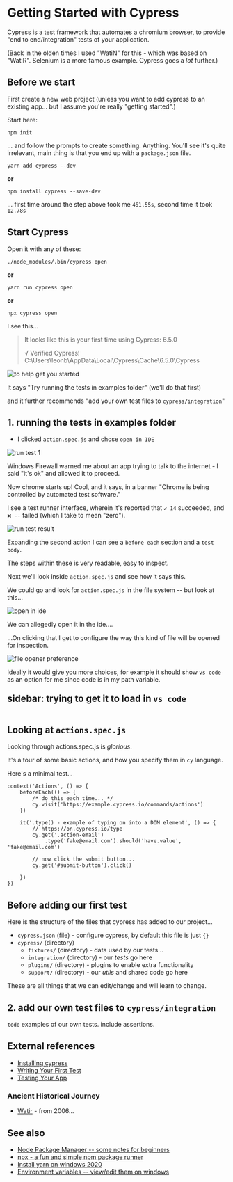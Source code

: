 ﻿# Getting Started with Cypress

Cypress is a test framework that automates a chromium browser, to provide "end to end/integration" tests of your application.

(Back in the olden times I used "WatiN" for this - which was based on "WatiR". Selenium is a more famous example. Cypress goes a *lot* further.)

## Before we start

First create a new web project (unless you want to add cypress to an existing app... but I assume you're really "getting started".)

Start here:

	npm init

... and follow the prompts to create something. Anything. You'll see it's quite irrelevant, main thing is that you end up with a `package.json` file.

	yarn add cypress --dev

**or**

	npm install cypress --save-dev

... first time around the step above took me `461.55s`, second time it took `12.78s`

## Start Cypress

Open it with any of these:

	./node_modules/.bin/cypress open

**or**

	yarn run cypress open

**or**

	npx cypress open

I see this...

> It looks like this is your first time using Cypress: 6.5.0
>
> √  Verified Cypress! C:\Users\leonb\AppData\Local\Cypress\Cache\6.5.0\Cypress

![to help get you started](to_help_get_you_started.png)

It says "Try running the tests in examples folder" (we'll do that first)

and it further recommends "add your own test files to `cypress/integration`"

## 1. running the tests in examples folder

- I clicked `action.spec.js` and chose `open in IDE`

![run test 1](run_test_1.png)

Windows Firewall warned me about an app trying to talk to the internet - I said "it's ok" and allowed it to proceed.

Now chrome starts up! Cool, and it says, in a banner "Chrome is being controlled by automated test software."

I see a test runner interface, wherein it's reported that `✔ 14` succeeded, and `❌ --` failed (which I take to mean "zero").

![run test result](run_test_result.png)

Expanding the second action I can see a `before each` section and a `test body`.

The steps within these is very readable, easy to inspect.

Next we'll look inside `action.spec.js` and see how it says this.

We could go and look for `action.spec.js` in the file system -- but look at this...

![open in ide](open_in_ide.png)

We can allegedly open it in the ide....

...On clicking that I get to configure the way this kind of file will be opened for inspection.

![file opener preference](file_opener_preference.png)

Ideally it would give you more choices, for example it should show `vs code` as an option for me since code is in my path variable.

<details>
<summary class='heading'>

## sidebar: trying to get it to load in `vs code`

</summary>

I'll check that vs code is in the system `path`, not just "my user" `path`. (see [Environment variables -- view/edit them on windows](../windows/environment_variables.md)

Looks like I have it in the "user" section only under `C:\Users\MyUser\AppData\Local\Programs\Microsoft VS Code\bin`

- Before addressing that, per one of the guides online I tried restarting, to see if it was suddenly, magically listed there.

- That didn't work.

- Next I tried entering the full path to the executable into the file opener...

	"C:\Users\MyUser\AppData\Local\Programs\Microsoft VS Code\Code.exe"

I saw in the console it said:

	Could not open actions.spec.js in the editor.
	The editor process exited with an error: (code 1).

...now I went in to the settings, found the "File Opener Preference" and removed the double-quotes from around the value. Suddenly it worked! Ok... that was on me. Force of habit, that when a path contains spaces I surround it in double quotes.

I still don't know if making sure VS Code was re-installed to be available for "all users" *and* listed in the system `PATH`, would be enough to have it appear in the first place.

</details>

## Looking at `actions.spec.js`

Looking through actions.spec.js is *glorious*.

It's a tour of some basic actions, and how you specify them in `cy` language.

Here's a minimal test...

	context('Actions', () => {
		beforeEach(() => {
			/* do this each time... */
			cy.visit('https://example.cypress.io/commands/actions')
		})

		it('.type() - example of typing on into a DOM element', () => {
			// https://on.cypress.io/type
			cy.get('.action-email')
				.type('fake@email.com').should('have.value', 'fake@email.com')

			// now click the submit button...
			cy.get('#submit-button').click()

		})
	})

## Before adding our first test

Here is the structure of the files that cypress has added to our project...

- `cypress.json` (file) - configure cypress, by default this file is just `{}`
- `cypress/` (directory)
	- `fixtures/` (directory) - data used by our tests...
	- `integration/` (directory) - our *tests* go here
	- `plugins/` (directory) - plugins to enable extra functionality
	- `support/` (directory) - our *utils* and shared code go here

These are all things that we can edit/change and will learn to change.

## 2. add our own test files to `cypress/integration`

`todo` examples of our own tests. include assertions.

## External references

- [Installing cypress](https://docs.cypress.io/guides/getting-started/installing-cypress.html#System-requirements)
- [Writing Your First Test](https://docs.cypress.io/guides/getting-started/writing-your-first-test.html)
- [Testing Your App](https://docs.cypress.io/guides/getting-started/writing-your-first-test.html)

### Ancient Historical Journey

- [Watir](https://secretgeek.net/watir_3mins) - from 2006...

## See also

- [Node Package Manager -- some notes for beginners](../npm/getting_started.md)
- [npx - a fun and simple npm package runner](../npm/npx.md)
- [Install yarn on windows 2020](../yarn/install-yarn-on-windows-2020.md)
- [Environment variables -- view/edit them on windows](../windows/environment_variables.md)

<style>
summary { outline-width: 0; cursor: pointer; }
summary.heading { display: flex; align-items: flex-start; margin-top: 32px; }
summary.heading h1, summary.heading h2, summary.heading h3 { margin-top: -.44em; }
</style>
